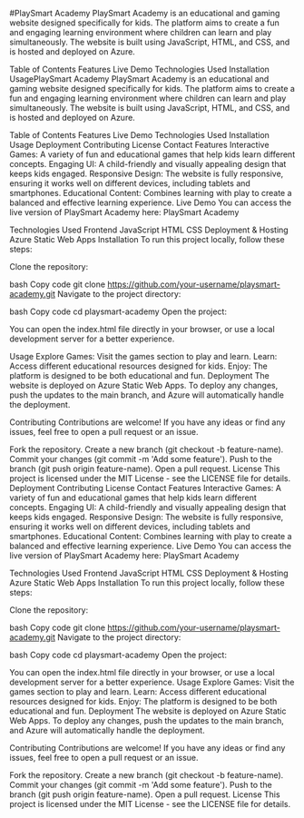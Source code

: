 
#PlaySmart Academy
PlaySmart Academy is an educational and gaming website designed specifically for kids. The platform aims to create a fun and engaging learning environment where children can learn and play simultaneously. The website is built using JavaScript, HTML, and CSS, and is hosted and deployed on Azure.

Table of Contents
Features
Live Demo
Technologies Used
Installation
UsagePlaySmart Academy
PlaySmart Academy is an educational and gaming website designed specifically for kids. The platform aims to create a fun and engaging learning environment where children can learn and play simultaneously. The website is built using JavaScript, HTML, and CSS, and is hosted and deployed on Azure.

Table of Contents
Features
Live Demo
Technologies Used
Installation
Usage
Deployment
Contributing
License
Contact
Features
Interactive Games: A variety of fun and educational games that help kids learn different concepts.
Engaging UI: A child-friendly and visually appealing design that keeps kids engaged.
Responsive Design: The website is fully responsive, ensuring it works well on different devices, including tablets and smartphones.
Educational Content: Combines learning with play to create a balanced and effective learning experience.
Live Demo
You can access the live version of PlaySmart Academy here: PlaySmart Academy

Technologies Used
Frontend
JavaScript
HTML
CSS
Deployment & Hosting
Azure Static Web Apps
Installation
To run this project locally, follow these steps:

Clone the repository:

bash
Copy code
git clone https://github.com/your-username/playsmart-academy.git
Navigate to the project directory:

bash
Copy code
cd playsmart-academy
Open the project:

You can open the index.html file directly in your browser, or use a local development server for a better experience.

Usage
Explore Games: Visit the games section to play and learn.
Learn: Access different educational resources designed for kids.
Enjoy: The platform is designed to be both educational and fun.
Deployment
The website is deployed on Azure Static Web Apps. To deploy any changes, push the updates to the main branch, and Azure will automatically handle the deployment.

Contributing
Contributions are welcome! If you have any ideas or find any issues, feel free to open a pull request or an issue.

Fork the repository.
Create a new branch (git checkout -b feature-name).
Commit your changes (git commit -m 'Add some feature').
Push to the branch (git push origin feature-name).
Open a pull request.
License
This project is licensed under the MIT License - see the LICENSE file for details.
Deployment
Contributing
License
Contact
Features
Interactive Games: A variety of fun and educational games that help kids learn different concepts.
Engaging UI: A child-friendly and visually appealing design that keeps kids engaged.
Responsive Design: The website is fully responsive, ensuring it works well on different devices, including tablets and smartphones.
Educational Content: Combines learning with play to create a balanced and effective learning experience.
Live Demo
You can access the live version of PlaySmart Academy here: PlaySmart Academy

Technologies Used
Frontend
JavaScript
HTML
CSS
Deployment & Hosting
Azure Static Web Apps
Installation
To run this project locally, follow these steps:

Clone the repository:

bash
Copy code
git clone https://github.com/your-username/playsmart-academy.git
Navigate to the project directory:

bash
Copy code
cd playsmart-academy
Open the project:

You can open the index.html file directly in your browser, or use a local development server for a better experience.
Usage
Explore Games: Visit the games section to play and learn.
Learn: Access different educational resources designed for kids.
Enjoy: The platform is designed to be both educational and fun.
Deployment
The website is deployed on Azure Static Web Apps. To deploy any changes, push the updates to the main branch, and Azure will automatically handle the deployment.

Contributing
Contributions are welcome! If you have any ideas or find any issues, feel free to open a pull request or an issue.

Fork the repository.
Create a new branch (git checkout -b feature-name).
Commit your changes (git commit -m 'Add some feature').
Push to the branch (git push origin feature-name).
Open a pull request.
License
This project is licensed under the MIT License - see the LICENSE file for details.
